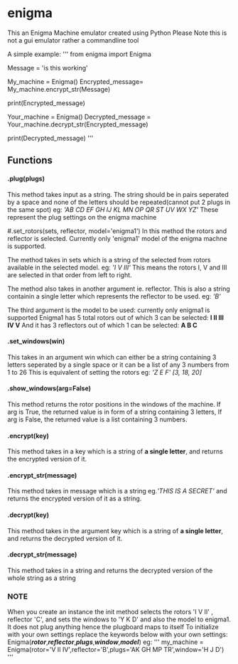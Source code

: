 # enigma
This an Enigma Machine emulator created using Python
Please Note this is not a gui emulator rather a commandline tool

A simple example:
'''
from enigma import Enigma

Message = 'is this working'

My_machine = Enigma()
Encrypted_message= My_machine.encrypt_str(Message)

print(Encrypted_message)

Your_machine = Enigma()
Decrypted_message = Your_machine.decrypt_str(Encrypted_message)

print(Decrypted_message)
'''
## Functions

#### .plug(plugs)
This method takes input as a string.
The string should be in pairs seperated by a space and none of the letters should be repeated(cannot put 2 plugs in the same spot)
eg:
*'AB CD EF GH IJ KL MN OP QR ST UV WX YZ'*
These represent the plug settings on the enigma machine

#.set_rotors(sets, reflector, model='enigma1')
In this method the rotors and reflector is selected.
Currently only 'enigma1' model of the enigma machne is supported.

The method takes in sets which is a string of the selected from rotors available in the selected model.
eg:
*'I V III'*
This means the rotors I, V and III are selected in that order from left to right.

The method also takes in another argument ie. reflector. This is also a string containin a single letter which represents the reflector to be used.
eg:
*'B'*

The third argument is the model to be used: currently only enigma1 is supported
Enigma1 has 5 total rotors out of which 3 can be selected: **I II III IV V**
And it has 3 reflectors out of which 1 can be selected: **A B C**

#### .set_windows(win)
This takes in an argument win which can either be a string containing 3 letters seperated by a single space or it can be a list of any 3 numbers from 1 to 26
This is equivalent of setting the rotors
eg:
*'Z E F'*
*[3, 18, 20]*

#### .show_windows(arg=False)
This method returns the rotor positions in the windows of the machine.
If arg is True, the returned value is in form of a string containing 3 letters,
If arg is False, the returned value is a list containing 3 numbers.

#### .encrypt(key)
This method takes in a key which is a string of **a single letter**, and returns the encrypted version of it.

#### .encrypt_str(message)
This method takes in message which is a string eg.*'THIS IS A SECRET'* and returns the encrypted version of it as a string.

#### .decrypt(key)
This method takes in the argument key which is a string of **a single letter**, and returns the decrypted version of it.

#### .decrypt_str(message)
This method takes in a string and returns the decrypted version of the whole string as a string

### **NOTE**
When you create an instance the init method selects the rotors 'I V II' , reflector 'C', and sets the windows to  'Y K D' and also the model to enigma1. It does not plug anything hence the plugboard maps to itself
To initialize with your own settings replace the keywords below with your own settings:
Enigma(***rotor***,***reflector***,***plugs***,***window***,***model***)
eg:
'''
my_machine = Enigma(rotor='V II IV',reflector='B',plugs='AK GH MP TR',window='H J D')
'''
